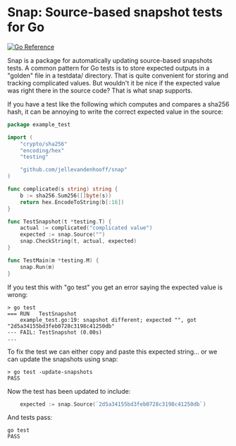 # Snap: Source-based snapshot tests for Go
[![Go Reference](https:pkg.go.dev/badge/github.com/jellevandenhooff/snap.svg)](https://pkg.go.dev/github.com/jellevandenhooff/snap)

Snap is a package for automatically updating source-based snapshots tests.
A common pattern for Go tests is to store expected outputs in a "golden"
file in a testdata/ directory. That is quite convenient for storing and tracking
complicated values. But wouldn't it be nice if the expected value was
right there in the source code? That is what snap supports.

If you have a test like the following which computes and compares a sha256
hash, it can be annoying to write the correct expected value in the source:
```go
package example_test

import (
	"crypto/sha256"
	"encoding/hex"
	"testing"

	"github.com/jellevandenhooff/snap"
)

func complicated(s string) string {
	b := sha256.Sum256([]byte(s))
	return hex.EncodeToString(b[:16])
}

func TestSnapshot(t *testing.T) {
	actual := complicated("complicated value")
    expected := snap.Source("")
	snap.CheckString(t, actual, expected)
}

func TestMain(m *testing.M) {
	snap.Run(m)
}
```

If you test this with "go test" you get an error saying the expected value is
wrong:
```
> go test
=== RUN   TestSnapshot
    example_test.go:19: snapshot different; expected "", got "2d5a34155bd3feb0728c3198c41250db"
--- FAIL: TestSnapshot (0.00s)
...
```

To fix the test we can either copy and paste this expected string... or we
can update the snapshots using snap:
```
> go test -update-snapshots
PASS
```

Now the test has been updated to include:
```go
	expected := snap.Source(`2d5a34155bd3feb0728c3198c41250db`)
```

And tests pass:
```
go test
PASS
```
